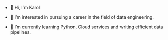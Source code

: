 - 👋 Hi, I’m Karol
  
- 👀 I’m interested in pursuing a career in the field of data engineering.
  
- 🌱 I’m currently learning Python, Cloud services and writing efficient data pipelines.

<!---
KarolG002/KarolG002 is a ✨ special ✨ repository because its `README.md` (this file) appears on your GitHub profile.
You can click the Preview link to take a look at your changes.
--->
